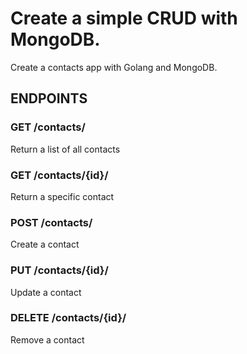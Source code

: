 # Create a simple CRUD with MongoDB.

Create a contacts app with Golang and MongoDB.

## ENDPOINTS

### GET /contacts/
Return a list of all contacts

### GET /contacts/{id}/
Return a specific contact

### POST /contacts/
Create a contact

### PUT /contacts/{id}/
Update a contact

### DELETE /contacts/{id}/
Remove a contact
